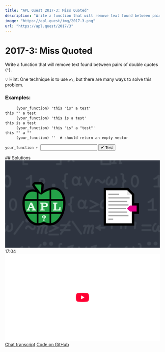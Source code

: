 ```yaml
---
title: "APL Quest 2017-3: Miss Quoted"
description: "Write a function that will remove text found between pairs of double quotes (`"`)."
image: "https://apl.quest/img/2017-3.png"
url: "https://apl.quest/2017/3"
---
```


# <span class=s>2017-</span>3: Miss Quoted
<!-- write a function that will remove text found between pairs of double quotes -->
Write a function that will remove text found between pairs of double quotes (`"`).

💡 Hint: One technique is to use `≠\`, but there are many ways to solve this problem.

### Examples:

```APL
     (your_function) 'this "is" a test'
this "" a test
     (your_function) 'this is a test'
this is a test
     (your_function) 'this "is" a "test"'
this "" a ""
     (your_function) ''  ⍝ should return an empty vector

```


             
<div class="pdiv">
  <code onclick="p_Input.focus()">your_function ← </code><input id="p_Input" autocomplete="off" spellcheck="false" oninput="this.parentElement.querySelector`button`.disabled=false;localStorage.setItem(window.location.pathname,this.value)" onkeypress="subm(event)">
  <button onclick="alert$.next`Testing…`;submitSolution`p`" class="md-button md-button--primary">&#x2714; Test</button>
</div>
<p id="p_Output"></p>
## Solutions
<div onclick="play(this)" title="Video on YouTube" class="yt">
<img alt="Video Thumbnail" src="../../img/2017-3.png">
<time>17:04</time>
<img alt="YouTube" src="../../img/yt-big.png">
</div>
<a href="https://chat.stackexchange.com/transcript/52405?m=62439770#62439770" target="_blank" class="md-button md-button--primary">Chat transcript</a>
<a href="https://github.com/abrudz/apl_quest/tree/main/2017/3.apl" target="_blank" class="md-button md-button--primary right">Code on GitHub</a>

<script>
    testCases={"a":["'this \"is\" a test'","'this is a test'","'this \"is\" a \"test\"'","''","'\"this is a test\"'"],"b":["'\"',⎕A[?10⍴26],'\"'","{⍵,'\"'⍴⍨2|'\"'+.=⍵}(⎕A,'\"')[?50⍴27]","'\"\"'","'\"\"\"\"'"],"f":"{⍵{⍺[⍸0=⍵-⌽1↓⌽(⍵,0)>(0,⍵)]}≠\\'\"'=⍵}"}
    p_Input.value=localStorage.getItem(window.location.pathname)
    play=e=>e.outerHTML=`<iframe src="https://www.youtube.com/embed/Yx3xqiNo9NY?list=PLYKQVqyrAEj9wDIUyLDGtDAFTKY38BUMN&autoplay=1" title="<span class=s>2017-</span>3: Miss Quoted (APL Quest 2017-3)" frameborder="0" allow="accelerometer; autoplay; clipboard-write; encrypted-media; gyroscope; picture-in-picture; web-share" referrerpolicy="strict-origin-when-cross-origin" allowfullscreen></iframe>`
</script>
